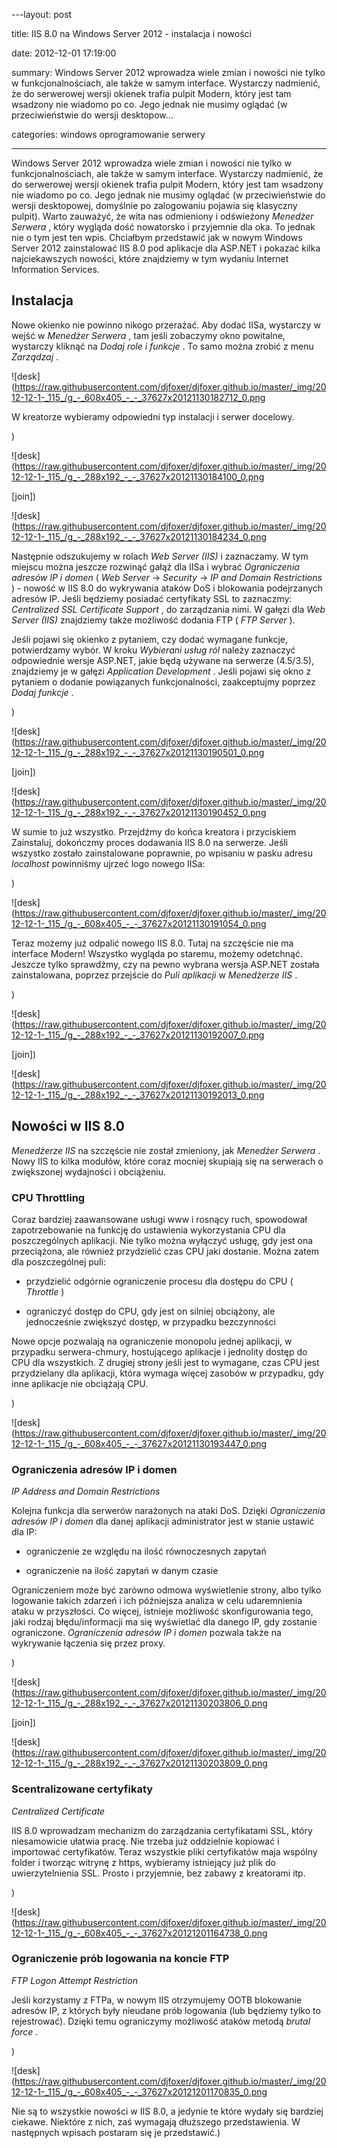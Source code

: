 ﻿---layout:     post
title:      IIS 8.0 na Windows Server 2012 - instalacja i nowości
date:       2012-12-01 17:19:00
summary:    Windows Server 2012 wprowadza wiele zmian i nowości nie tylko w funkcjonalnościach, ale także w samym interface. Wystarczy nadmienić, że do serwerowej wersji okienek trafia pulpit Modern, który jest tam wsadzony nie wiadomo po co. Jego jednak nie musimy oglądać (w przeciwieństwie do wersji desktopow...
categories: windows oprogramowanie serwery
---



Windows Server 2012 wprowadza wiele zmian i nowości nie tylko w funkcjonalnościach, ale także w samym interface. Wystarczy nadmienić, że do serwerowej wersji okienek trafia pulpit Modern, który jest tam wsadzony nie wiadomo po co. Jego jednak nie musimy oglądać (w przeciwieństwie do wersji desktopowej, domyślnie po zalogowaniu pojawia się klasyczny pulpit). Warto zauważyć, że wita nas odmieniony i odświeżony  *Menedżer Serwera* , który wygląda dość nowatorsko i przyjemnie dla oka. To jednak nie o tym jest ten wpis. Chciałbym przedstawić jak w nowym Windows Server 2012 zainstalować IIS 8.0 pod aplikacje dla ASP.NET i pokazać kilka najciekawszych nowości, które znajdziemy w tym wydaniu Internet Information Services.



## Instalacja



Nowe okienko nie powinno nikogo przerażać. Aby dodać IISa, wystarczy w wejść w  *Menedżer Serwera* , tam jeśli zobaczymy okno powitalne, wystarczy kliknąć na  *Dodaj role i funkcje* . To samo można zrobić z menu  *Zarządzaj* .



![desk](https://raw.githubusercontent.com/djfoxer/djfoxer.github.io/master/_img/2012-12-1-_115_/g_-_608x405_-_-_37627x20121130182712_0.png




W kreatorze wybieramy odpowiedni typ instalacji i serwer docelowy.

)

![desk](https://raw.githubusercontent.com/djfoxer/djfoxer.github.io/master/_img/2012-12-1-_115_/g_-_288x192_-_-_37627x20121130184100_0.png

[join])

![desk](https://raw.githubusercontent.com/djfoxer/djfoxer.github.io/master/_img/2012-12-1-_115_/g_-_288x192_-_-_37627x20121130184234_0.png



Następnie odszukujemy w rolach  *Web Server (IIS)*  i zaznaczamy. W tym miejscu można jeszcze rozwinąć gałąź dla IISa i wybrać  *Ograniczenia adresów IP i domen*  ( *Web Server*  -&gt;  *Security*  -&gt;  *IP and Domain Restrictions* ) - nowość w IIS 8.0 do wykrywania ataków DoS i blokowania podejrzanych adresów IP. Jeśli będziemy posiadać certyfikaty SSL to zaznaczmy:  *Centralized SSL Certificate Support* , do zarządzania nimi. W gałęzi dla  *Web Server (IIS)*  znajdziemy także możliwość dodania FTP ( *FTP Server* ).


Jeśli pojawi się okienko z pytaniem, czy dodać wymagane funkcje, potwierdzamy wybór. W kroku  *Wybierani usług ról*  należy zaznaczyć odpowiednie wersje ASP.NET, jakie będą używane na serwerze (4.5/3.5), znajdziemy je w gałęzi  *Application Development* . Jeśli pojawi się okno z pytaniem o dodanie powiązanych funkcjonalności, zaakceptujmy poprzez  *Dodaj funkcje* .

)

![desk](https://raw.githubusercontent.com/djfoxer/djfoxer.github.io/master/_img/2012-12-1-_115_/g_-_288x192_-_-_37627x20121130190501_0.png

[join])

![desk](https://raw.githubusercontent.com/djfoxer/djfoxer.github.io/master/_img/2012-12-1-_115_/g_-_288x192_-_-_37627x20121130190452_0.png



W sumie to już wszystko. Przejdźmy do końca kreatora i przyciskiem Zainstaluj, dokończmy proces dodawania IIS 8.0 na serwerze. Jeśli wszystko zostało zainstalowane poprawnie, po wpisaniu w pasku adresu  *localhost*  powinniśmy ujrzeć logo nowego IISa:

)

![desk](https://raw.githubusercontent.com/djfoxer/djfoxer.github.io/master/_img/2012-12-1-_115_/g_-_608x405_-_-_37627x20121130191054_0.png



Teraz możemy już odpalić nowego IIS 8.0. Tutaj na szczęście nie ma interface Modern! Wszystko wygląda po staremu, możemy odetchnąć. Jeszcze tylko sprawdźmy, czy na pewno wybrana wersja ASP.NET została zainstalowana, poprzez przejście do  *Puli aplikacji*  w  *Menedżerze IIS* . 

)

![desk](https://raw.githubusercontent.com/djfoxer/djfoxer.github.io/master/_img/2012-12-1-_115_/g_-_288x192_-_-_37627x20121130192007_0.png

[join])

![desk](https://raw.githubusercontent.com/djfoxer/djfoxer.github.io/master/_img/2012-12-1-_115_/g_-_288x192_-_-_37627x20121130192013_0.png






## Nowości w IIS 8.0



 *Menedżerze IIS*  na szczęście nie został zmieniony, jak  *Menedżer Serwera* . Nowy IIS to kilka modułów, które coraz mocniej skupiają się na serwerach o zwiększonej wydajności i obciążeniu.



### CPU Throttling



Coraz bardziej zaawansowane usługi www i rosnący ruch, spowodował zapotrzebowanie na funkcję do ustawienia wykorzystania CPU dla poszczególnych aplikacji. Nie tylko można wyłączyć usługę, gdy jest ona przeciążona, ale również przydzielić czas CPU jaki dostanie. Można zatem dla poszczególnej puli: 


  * przydzielić odgórnie ograniczenie procesu dla dostępu do CPU ( *Throttle* )


  * ograniczyć dostęp do CPU, gdy jest on silniej obciążony, ale jednocześnie zwiększyć dostęp, w przypadku bezczynności



Nowe opcje pozwalają na ograniczenie monopolu jednej aplikacji, w przypadku serwera-chmury, hostującego aplikacje i jednolity dostęp do CPU dla wszystkich.  Z drugiej strony jeśli jest to wymagane, czas CPU jest przydzielany dla aplikacji, która wymaga więcej zasobów w przypadku, gdy inne aplikacje nie obciążają CPU.

)

![desk](https://raw.githubusercontent.com/djfoxer/djfoxer.github.io/master/_img/2012-12-1-_115_/g_-_608x405_-_-_37627x20121130193447_0.png





### Ograniczenia adresów IP i domen
 *IP Address and Domain Restrictions* 



Kolejna funkcja dla serwerów narażonych na ataki DoS. Dzięki  *Ograniczenia adresów IP i domen*  dla danej aplikacji administrator jest w stanie ustawić dla IP:



  * ograniczenie ze względu na ilość równoczesnych zapytań


  * ograniczenie na ilość zapytań w danym czasie 



Ograniczeniem może być zarówno odmowa wyświetlenie strony, albo tylko logowanie takich zdarzeń i ich późniejsza analiza w celu udaremnienia ataku w przyszłości. Co więcej, istnieje możliwość skonfigurowania tego, jaki rodzaj błędu/informacji ma się wyświetlać dla danego IP, gdy zostanie ograniczone.  *Ograniczenia adresów IP i domen*  pozwala także na wykrywanie łączenia się przez proxy. 

)

![desk](https://raw.githubusercontent.com/djfoxer/djfoxer.github.io/master/_img/2012-12-1-_115_/g_-_288x192_-_-_37627x20121130203806_0.png

[join])

![desk](https://raw.githubusercontent.com/djfoxer/djfoxer.github.io/master/_img/2012-12-1-_115_/g_-_288x192_-_-_37627x20121130203809_0.png





### Scentralizowane certyfikaty
 *Centralized Certificate* 


IIS 8.0 wprowadzam mechanizm do zarządzania certyfikatami SSL, który niesamowicie ułatwia pracę. Nie trzeba już oddzielnie kopiować i importować certyfikatów. Teraz wszystkie pliki certyfikatów maja wspólny folder i tworząc witrynę z https, wybieramy istniejący już plik do uwierzytelnienia SSL. Prosto i przyjemnie, bez zabawy z kreatorami itp.

)

![desk](https://raw.githubusercontent.com/djfoxer/djfoxer.github.io/master/_img/2012-12-1-_115_/g_-_608x405_-_-_37627x20121201164738_0.png





### Ograniczenie prób logowania na koncie FTP
 *FTP Logon Attempt Restriction* 


Jeśli korzystamy z FTPa, w nowym IIS otrzymujemy OOTB blokowanie adresów IP, z których były nieudane prób logowania (lub będziemy tylko to rejestrować). Dzięki temu ograniczymy możliwość ataków metodą  *brutal force* .

)

![desk](https://raw.githubusercontent.com/djfoxer/djfoxer.github.io/master/_img/2012-12-1-_115_/g_-_608x405_-_-_37627x20121201170835_0.png





Nie są to wszystkie nowości w IIS 8.0, a jedynie te które wydały się bardziej ciekawe. Niektóre z nich, zaś wymagają dłuższego przedstawienia. W następnych wpisach postaram się je przedstawić.)
